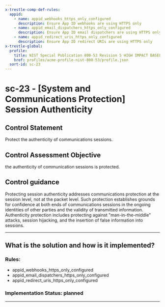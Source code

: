 ```yaml
---
x-trestle-comp-def-rules:
  appid:
    - name: appid_webhooks_https_only_configured
      description: Ensure App ID webhooks are using HTTPS only
    - name: appid_email_dispatchers_https_only_configured
      description: Ensure App ID email dispatchers are using HTTPS only
    - name: appid_redirect_uris_https_only_configured
      description: Ensure App ID redirect URIs are using HTTPS only
x-trestle-global:
  profile:
    title: NIST Special Publication 800-53 Revision 5 HIGH IMPACT BASELINE
    href: profiles/acme-profile-nist-800-53/profile.json
  sort-id: sc-23
---
```


# sc-23 - \[System and Communications Protection\] Session Authenticity

## Control Statement

Protect the authenticity of communications sessions.

## Control Assessment Objective

the authenticity of communication sessions is protected.

## Control guidance

Protecting session authenticity addresses communications protection at the session level, not at the packet level. Such protection establishes grounds for confidence at both ends of communications sessions in the ongoing identities of other parties and the validity of transmitted information. Authenticity protection includes protecting against "man-in-the-middle" attacks, session hijacking, and the insertion of false information into sessions.

______________________________________________________________________

## What is the solution and how is it implemented?

<!-- For implementation status enter one of: implemented, partial, planned, alternative, not-applicable -->

<!-- Note that the list of rules under ### Rules: is read-only and changes will not be captured after assembly to JSON -->

<!-- Add control implementation description here for control: sc-23 -->

### Rules:

  - appid_webhooks_https_only_configured
  - appid_email_dispatchers_https_only_configured
  - appid_redirect_uris_https_only_configured

### Implementation Status: planned

______________________________________________________________________
